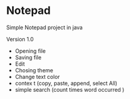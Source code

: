 # Notepad
Simple Notepad project in java

Version 1.0
  * Opening file
  * Saving file
  * Edit
  * Chosing theme
  * Change text color
  * contex t (copy, paste, append, select All)
  * simple search (count times word occurred )
